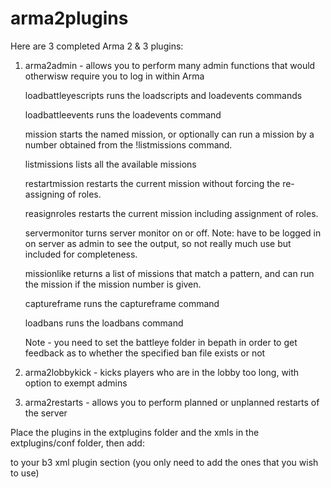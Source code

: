 arma2plugins
============

Here are 3 completed Arma 2 & 3 plugins:

1.  arma2admin - allows you to perform many admin functions that would otherwisw require you to log in within Arma

    loadbattleyescripts runs the loadscripts and loadevents commands
    
    loadbattleevents runs the loadevents command
    
    mission starts the named mission, or optionally can run a mission by a number obtained from the !listmissions command.
    
    listmissions lists all the available missions
    
    restartmission restarts the current mission without forcing the re-assigning of roles.
    
    reasignroles restarts the current mission including assignment of roles.
    
    servermonitor turns server monitor on or off. Note: have to be logged in on server as admin to see the output, so not really much use but included for completeness.
    
    missionlike returns a list of missions that match a pattern, and can run the mission if the mission number is given.
    
    captureframe runs the captureframe command
    
    
    loadbans runs the loadbans command

    Note - you need to set the battleye folder in bepath in order to get feedback as to whether the specified ban file exists or not


    
    
2.  arma2lobbykick - kicks players who are in the lobby too long, with option to exempt admins


3.  arma2restarts - allows you to perform planned or unplanned restarts of the server



Place the plugins in the extplugins folder and the xmls in the extplugins/conf folder, then add:

<plugin name="arma2admin" config="@b3/extplugins/conf/arma2admin.xml"/>
<plugin name="arma2lobbykick" config="@b3/extplugins/conf/arma2lobbykick.xml"/>
<plugin name="arma2restarts" config="@b3/extplugins/conf/arma2restarts.xml"/>

to your b3 xml plugin section (you only need to add the ones that you wish to use)
